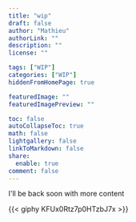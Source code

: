```yaml
---
title: "wip"
draft: false
author: "Mathieu"
authorLink: ""
description: ""
license: ""

tags: ["WIP"]
categories: ["WIP"]
hiddenFromHomePage: true

featuredImage: ""
featuredImagePreview: ""

toc: false
autoCollapseToc: true
math: false
lightgallery: false
linkToMarkdown: false
share:
  enable: true
comment: false
---
```


I'll be back soon with more content

{{< giphy KFUx0Rtz7p0HTzbJ7x >}}
